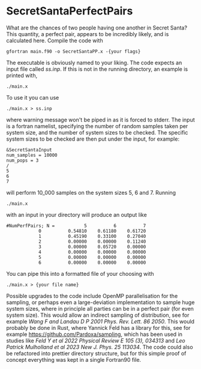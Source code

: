 # SecretSantaPerfectPairs
What are the chances of two people having one another in Secret Santa? 
This quantity, a perfect pair, appears to be incredibly likely, and is 
calculated here. Compile the code with
```
gfortran main.f90 -o SecretSantaPP.x -{your flags}
```
The executable is obviously named to your liking. 
The code expects an input file called _ss.inp_. If this is not in the running directory,
an example is printed with,
```
./main.x
```
To use it you can use 
```
./main.x > ss.inp
```
where warning message won't be piped in as it is forced to stderr. The input is a fortran namelist,
specifying the number of random samples taken per system size, and the number of system sizes to be checked. The specific system sizes to be checked are then put under the input, for example: 
```
&SecretSantaInput 
num_samples = 10000
num_pops = 3
/
5
6
7
```
will perform 10_000 samples on the system sizes 5, 6 and 7. Running
```
./main.x
```
with an input in your directory will produce an output like
```
#NumPerfPairs; N =           5          6          7
            0          0.54810    0.61180    0.61720
            1          0.45190    0.33100    0.27040
            2          0.00000    0.00000    0.11240
            3          0.00000    0.05720    0.00000
            4          0.00000    0.00000    0.00000
            5          0.00000    0.00000    0.00000
            6          0.00000    0.00000    0.00000
```
You can pipe this into a formatted file of your choosing with 
```
./main.x > {your file name}
```
Possible upgrades to the code include OpenMP parallelisation for the sampling, or perhaps even a large-deviation implementation to sample huge system sizes, where in principle all parties can be in a perfect pair (for even system size). This would allow an indirect sampling of distribution, see for example _Wang F and Landau D P 2001 Phys. Rev. Lett. 86 2050_. This would probably be done in Rust, where Yannick Feld has a library for this, see for example https://github.com/Pardoxa/sampling, which has been used in studies like _Feld Y et al 2022 Physical Review E 105 (3), 034313_ and  _Leo Patrick Mulholland et al 2023 New J. Phys. 25 113034_. The code could also be refactored into prettier directory structure, but for this simple proof of concept everything was kept in a single Fortran90 file. 